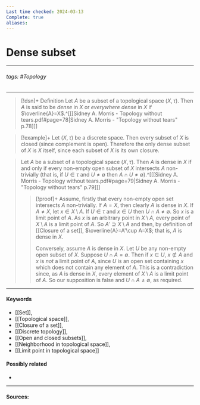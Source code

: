 ```yaml
---
Last time checked: 2024-03-13
Complete: true
aliases:
---
```

# Dense subset
***
###### tags: #Topology 
***
>[!dsn]+ Definition
>Let $A$ be a subset of a topological space $(X,\tau)$. Then $A$ is said to be *dense* in $X$ or *everywhere dense* in $X$ if $\overline{A}=X$.^[[[Sidney A. Morris - Topology without tears.pdf#page=78|Sidney A. Morris - "Topology without tears" p.78]]]

>[!example]+ 
>Let $(X,\tau)$ be a discrete space. Then every subset of $X$ is closed (since complement is open). Therefore the only dense subset of $X$ is $X$ itself, since each subset of $X$ is its own closure.

>Let $A$ be a subset of a topological space $(X,\tau)$. Then $A$ is dense in $X$ if and only if every non-empty open subset of $X$ intersects $A$ non-trivially (that is, if $U\in\tau$ and $U\ne\emptyset$ then $A\cap U\ne\emptyset$).^[[[Sidney A. Morris - Topology without tears.pdf#page=79|Sidney A. Morris - "Topology without tears" p.79]]]
>>[!proof]+
>>Assume, firstly that every non-empty open set intersects $A$ non-trivially. If $A=X$, then clearly $A$ is dense in $X$. If $A\ne X$, let $x\in X\setminus A$. If $U\in\tau$ and $x\in U$ then $U\cap A\ne\emptyset$. So $x$ is a limit point of $A$. As $x$ is an arbitrary point in $X\setminus A$, every point of $X\setminus A$ is a limit point of $A$. So $A'\supseteq X\setminus A$ and then, by definition of [[Closure of a set]], $\overline{A}=A'\cup A=X$; that is, $A$ is dense in $X$.
>>
>>Conversely, assume $A$ is dense in $X$. Let $U$ be any non-empty open subset of $X$. Suppose $U\cap A=\emptyset$. Then if $x\in U$, $x\notin A$ and $x$ is *not* a limit point of $A$, since $U$ is an open set containing $x$ which does not contain any element of $A$. This is a contradiction since, as $A$ is dense in $X$, every element of $X\setminus A$ is a limit point of $A$. So our supposition is false and $U\cap A\ne\emptyset$, as required.
***
#### Keywords
- [[Set]],
- [[Topological space]],
- [[Closure of a set]],
- [[Discrete topology]],
- [[Open and closed subsets]],
- [[Neighborhood in topological space]],
- [[Limit point in topological space]]
#### Possibly related
- 
***
#### Sources: